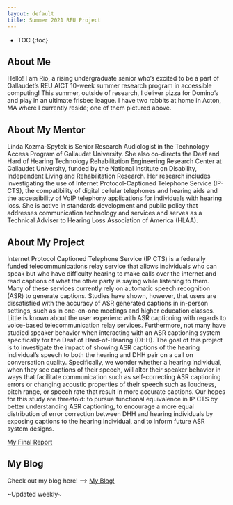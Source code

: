 ```yaml
---
layout: default
title: Summer 2021 REU Project
---
```


* TOC
{:toc}

## About Me

Hello! I am Rio, a rising undergraduate senior who’s excited to be a part of Gallaudet’s REU AICT 10-week summer research program in accessible computing! This summer, outside of research, I deliver pizza for Domino’s and play in an ultimate frisbee league. I have two rabbits at home in Acton, MA where I currently reside; one of them pictured above. 

## About My Mentor

Linda Kozma-Spytek is Senior Research Audiologist in the Technology Access Program of Gallaudet University. She also co-directs the Deaf and Hard of Hearing Technology Rehabilitation Engineering Research Center at Gallaudet University, funded by the National Institute on Disability, Independent Living and Rehabilitation Research. Her research includes investigating the use of Internet Protocol-Captioned Telephone Service (IP-CTS), the compatibility of digital cellular telephones and hearing aids and the accessibility of VoIP telephony applications for individuals with hearing loss. She is active in standards development and public policy that addresses communication technology and services and serves as a Technical Adviser to Hearing Loss Association of America (HLAA).

## About My Project

Internet Protocol Captioned Telephone Service (IP CTS) is a federally funded telecommunications relay service that allows individuals who can speak but who have difficulty hearing to make calls over the internet and read captions of what the other party is saying while listening to them. Many of these services currently rely on automatic speech recognition (ASR) to generate captions. Studies have shown, however, that users are dissatisfied with the accuracy of ASR generated captions in in-person settings, such as in one-on-one meetings and higher education classes. Little is known about the user experienc with ASR captioning with regards to voice-based telecommunication relay services. Furthermore, not many have studied speaker behavior when interacting with an ASR captioning system specifically for the Deaf of Hard-of-Hearing (DHH). The goal of this project is to investigate the impact of showing ASR captions of the hearing individual’s speech to both the hearing and DHH pair on a call on conversation quality. Specifically, we wonder whether a hearing individual, when they see captions of their speech, will alter their speaker behavior in ways that facilitate communication such as self-correcting ASR captioning errors or changing acoustic properties of their speech such as loudness, pitch range, or speech rate that result in more accurate captions. Our hopes for this study are threefold: to pursue functional equivalence in IP CTS by better understanding ASR captioning, to encourage a more equal distribution of error correction between DHH and hearing individuals by exposing captions to the hearing individual, and to inform future ASR system designs.

[My Final Report](files/finalreport.pdf)

## My Blog
Check out my blog here! --> [My Blog!](blog.html)

~Updated weekly~
